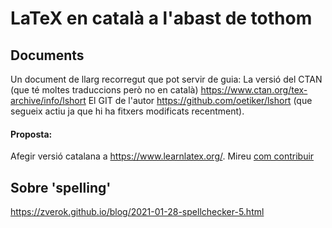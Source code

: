 # LaTeX en català a l'abast de tothom

## Documents

Un document de llarg recorregut que pot servir de guia:
La versió del CTAN (que té moltes traduccions però no en català) https://www.ctan.org/tex-archive/info/lshort
El GIT de l'autor https://github.com/oetiker/lshort (que segueix actiu ja que hi ha fitxers modificats recentment).

#### Proposta:
Afegir versió catalana a https://www.learnlatex.org/. Mireu [com contribuir](https://github.com/learnlatex/learnlatex.github.io/blob/master/CONTRIBUTING.md)

## Sobre 'spelling'

https://zverok.github.io/blog/2021-01-28-spellchecker-5.html
